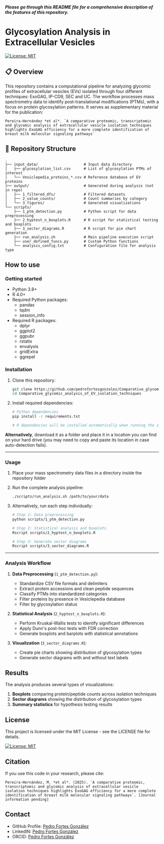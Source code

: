 ***Please go through this README file for a comprehensive description of the features of this repository.***

# Glycosylation Analysis in Extracellular Vesicles

[![License: MIT](https://img.shields.io/badge/License-MIT-yellow.svg)](https://opensource.org/licenses/MIT)

## 📋 Overview
This repository contains a computational pipeline for analyzing glycomic profiles of extracellular vesicles (EVs) isolated through four different techniques: ExoGAG, IP-CD9, SEC and UC. The workflow processes mass spectrometry data to identify post-translational modifications (PTMs), with a focus on protein glycosylation patterns. It serves as supplementary material for the publication:
```
Pereira-Hernández *et al*. `A comparative proteomic, transcriptomic and glycomic analysis of extracellular vesicle isolation techniques highlights ExoGAG efficiency for a more complete identification of breast milk molecular signaling pathways`
```

## 📁 Repository Structure
```
.
├── input_data/                     # Input data directory
│   ├── glycosylation_list.csv      # List of glycosylation PTMs of interest
│   └── Vesiclepedia_proteins_*.csv # Reference database of EV proteins
├── output/                         # Generated during analysis (not in repo)
│   ├── 1_filtered_dfs/             # Filtered datasets
│   ├── 2_value_counts/             # Count summaries by category
│   └── 3_figures/                  # Generated visualizations
└── scripts/
    ├── 1_ptm_detection.py          # Python script for data preprocessing
    ├── 2_hyptest_n_boxplots.R      # R script for statistical testing and boxplots
    ├── 3_sector_diagrams.R         # R script for pie chart generation
    ├── run_analysis.sh             # Main pipeline execution script
    ├── user_defined_funcs.py       # Custom Python functions
    └── analysis_config.txt         # Configuration file for analysis type
```


## How to use

### Getting started
- Python 3.8+
- R 4.0+
- Required Python packages:
  - pandas
  - tqdm
  - session_info
- Required R packages:
  - dplyr
  - ggplot2
  - ggpubr
  - rstatix
  - envalysis
  - gridExtra
  - ggrepel

### Installation
1. Clone this repository:
   ```bash
   git clone https://github.com/pedrofortesgonzalez/Comparative_glycomic_analysis_of_EV_isolation_techniques.git
   cd Comparative_glycomic_analysis_of_EV_isolation_techniques
   ```

2. Install required dependencies:
   ```bash
   # Python dependencies
   pip install -r requirements.txt
   
   # R dependencies will be installed automatically when running the scripts
   ```

**Alternatively**, download it as a folder and place it in a location you can find on your hard drive (you may need to copy and paste its location in case auto-detection fails).

***
### Usage
1. Place your mass spectrometry data files in a directory inside the repository folder
2. Run the complete analysis pipeline:
   ```bash
   ./scripts/run_analysis.sh /path/to/your/data
   ```

3. Alternatively, run each step individually:
   ```bash
   # Step 1: Data preprocessing
   python scripts/1_ptm_detection.py
   
   # Step 2: Statistical analysis and boxplots
   Rscript scripts/2_hyptest_n_boxplots.R
   
   # Step 3: Generate sector diagrams
   Rscript scripts/3_sector_diagrams.R
   ```

***
### Analysis Workflow
1. **Data Preprocessing** (`1_ptm_detection.py`):
   - Standardize CSV file formats and delimiters
   - Extract protein accessions and clean peptide sequences
   - Classify PTMs into standardized categories
   - Filter proteins by presence in Vesiclepedia database
   - Filter by glycosylation status

2. **Statistical Analysis** (`2_hyptest_n_boxplots.R`):
   - Perform Kruskal-Wallis tests to identify significant differences
   - Apply Dunn's post-hoc tests with FDR correction
   - Generate boxplots and barplots with statistical annotations

3. **Visualization** (`3_sector_diagrams.R`):
   - Create pie charts showing distribution of glycosylation types
   - Generate sector diagrams with and without text labels


## Results
The analysis produces several types of visualizations:

1. **Boxplots** comparing protein/peptide counts across isolation techniques
2. **Sector diagrams** showing the distribution of glycosylation types
3. **Summary statistics** for hypothesis testing results

   
## License
This project is licensed under the MIT License - see the LICENSE file for details.

[![License: MIT](https://img.shields.io/badge/License-MIT-yellow.svg)](https://opensource.org/licenses/MIT)


## Citation
If you use this code in your research, please cite:
```
Pereira-Hernández, M. *et al*. (2025). `A comparative proteomic, transcriptomic and glycomic analysis of extracellular vesicle isolation techniques highlights ExoGAG efficiency for a more complete identification of breast milk molecular signaling pathways`. [Journal information pending]
```


## Contact
- GitHub Profile: [Pedro Fortes González](https://github.com/pedrofortesgonzalez)
- LinkedIN: [Pedro Fortes González](www.linkedin.com/in/pedrofortesgonzalez)
- ORCID: [Pedro Fortes González](https://orcid.org/0009-0008-7016-0292)

